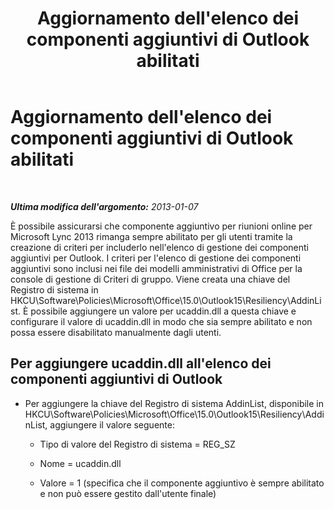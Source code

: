 ﻿---
title: Aggiornamento dell'elenco dei componenti aggiuntivi di Outlook abilitati
TOCTitle: Aggiornamento dell'elenco dei componenti aggiuntivi di Outlook abilitati
ms:assetid: 5db120dc-52f9-4dde-acb9-3824ae245086
ms:mtpsurl: https://technet.microsoft.com/it-it/library/JJ215438(v=OCS.15)
ms:contentKeyID: 49300706
ms.date: 08/24/2015
mtps_version: v=OCS.15
ms.translationtype: HT
---

# Aggiornamento dell'elenco dei componenti aggiuntivi di Outlook abilitati

 

_**Ultima modifica dell'argomento:** 2013-01-07_

È possibile assicurarsi che componente aggiuntivo per riunioni online per Microsoft Lync 2013 rimanga sempre abilitato per gli utenti tramite la creazione di criteri per includerlo nell'elenco di gestione dei componenti aggiuntivi per Outlook. I criteri per l'elenco di gestione dei componenti aggiuntivi sono inclusi nei file dei modelli amministrativi di Office per la console di gestione di Criteri di gruppo. Viene creata una chiave del Registro di sistema in HKCU\\Software\\Policies\\Microsoft\\Office\\15.0\\Outlook15\\Resiliency\\AddinList. È possibile aggiungere un valore per ucaddin.dll a questa chiave e configurare il valore di ucaddin.dll in modo che sia sempre abilitato e non possa essere disabilitato manualmente dagli utenti.

## Per aggiungere ucaddin.dll all'elenco dei componenti aggiuntivi di Outlook

  - Per aggiungere la chiave del Registro di sistema AddinList, disponibile in HKCU\\Software\\Policies\\Microsoft\\Office\\15.0\\Outlook15\\Resiliency\\AddinList, aggiungere il valore seguente:
    
      - Tipo di valore del Registro di sistema = REG\_SZ
    
      - Nome = ucaddin.dll
    
      - Valore = 1 (specifica che il componente aggiuntivo è sempre abilitato e non può essere gestito dall'utente finale)

